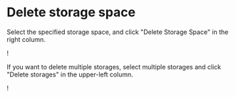 

# Delete storage space

Select the specified storage space, and click "Delete Storage Space" in the right column.

! [](/images/delete_storage1.png)

If you want to delete multiple storages, select multiple storages and click "Delete storages" in the upper-left column.

! [](/images/delete_storage2.png)